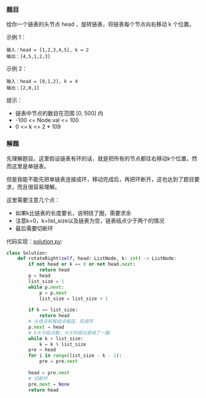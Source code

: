 ### 题目
给你一个链表的头节点 head ，旋转链表，将链表每个节点向右移动 k 个位置。

示例 1：
```
输入：head = [1,2,3,4,5], k = 2
输出：[4,5,1,2,3]
```

示例 2：
```
输入：head = [0,1,2], k = 4
输出：[2,0,1]
```

提示：
- 链表中节点的数目在范围 [0, 500] 内
- -100 <= Node.val <= 100
- 0 <= k <= 2 * 109

### 解题
先理解题目。这里假设链表有环的话，就是把所有的节点都往右移动k个位置，然而这里是单链表。

但是我能不能先把单链表连接成环，移动完成后，再把环断开，这也达到了题目要求，而且很容易理解。

这里需要注意几个点：
- 如果k比链表的长度要长，说明绕了圈，需要求余
- 注意k=0，k=list_size以及链表为空，链表结点少于两个的情况
- 最后需要切断环

代码实现：[solution.py](solution.py):
```py
class Solution:
    def rotateRight(self, head: ListNode, k: int) -> ListNode:
        if not head or k == 0 or not head.next:
            return head
        p = head
        list_size = 1
        while p.next:
            p = p.next
            list_size = list_size + 1
        
        if k == list_size:
            return head
        # 头结点和尾结点相连，形成环
        p.next = head
        # k大于结点数，大于的部分是绕了一圈
        while k > list_size:
            k = k % list_size
        pre = head
        for i in range(list_size - k - 1):
            pre = pre.next
        
        head = pre.next
        # 切断环
        pre.next = None
        return head
```